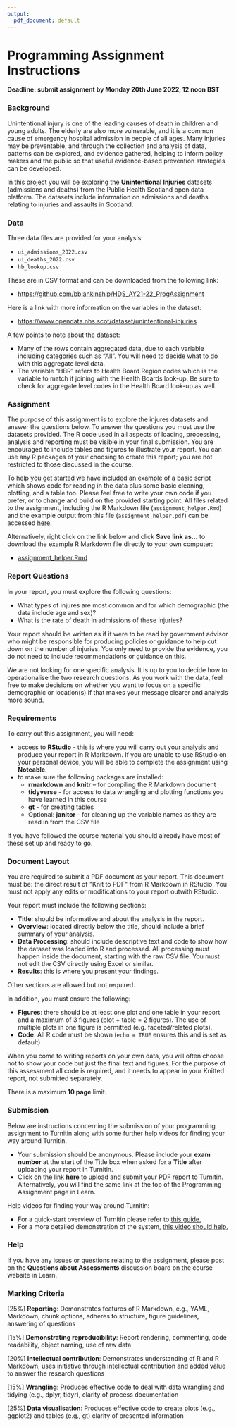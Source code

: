 ```yaml
---
output:
  pdf_document: default
---
```

# Programming Assignment Instructions

**Deadline: submit assignment by Monday 20th June 2022, 12 noon BST**

### Background

Unintentional injury is one of the leading causes of death in children and young adults.  The elderly are also more vulnerable, and it is a common cause of emergency hospital admission in people of all ages.  Many injuries may be preventable, and through the collection and analysis of data, patterns can be explored, and evidence gathered, helping to inform policy makers and the public so that useful evidence-based prevention strategies can be developed.

In this project you will be exploring the **Unintentional Injuries** datasets (admissions and deaths) from the Public Health Scotland open data platform.  The datasets include information on admissions and deaths relating to injuries and assaults in Scotland.

### Data

Three data files are provided for your analysis: 

* `ui_admissions_2022.csv`
* `ui_deaths_2022.csv`
* `hb_lookup.csv`  

These are in CSV format and can be downloaded from the following link:

* https://github.com/bblankinship/HDS_AY21-22_ProgAssignment 

Here is a link with more information on the variables in the dataset:

* https://www.opendata.nhs.scot/dataset/unintentional-injuries

A few points to note about the dataset:

* Many of the rows contain aggregated data, due to each variable including categories such as “All”. You will need to decide what to do with this aggregate level data.
* The variable “HBR” refers to Health Board Region codes which is the variable to match if joining with the Health Boards look-up. Be sure to check for aggregate level codes in the Health Board look-up as well. 

### Assignment

The purpose of this assignment is to explore the injures datasets and answer the questions below.  To answer the questions you must use the datasets provided.  The R code used in all aspects of loading, processing, analysis and reporting must be visible in your final submission.  You are encouraged to include tables and figures to illustrate your report.  You can use any R packages of your choosing to create this report; you are not restricted to those discussed in the course.

To help you get started we have included an example of a basic script which shows code for reading in the data plus some basic cleaning, plotting, and a table too.  Please feel free to write your own code if you prefer, or to change and build on the provided starting point.  All files related to the assignment, including the R Markdown file (`assignment_helper.Rmd`) and the example output from this file (`assignment_helper.pdf`) can be accessed [here](https://github.com/bblankinship/HDS_AY21-22_ProgAssignment).  

Alternatively, right click on the link below and click **Save link as...** to download the example R Markdown file directly to your own computer:

* [assignment_helper.Rmd](https://github.com/bblankinship/HDS_AY21-22_ProgAssignment/blob/main/assignment_helper.Rmd)

### Report Questions

In your report, you must explore the following questions:

* What types of injures are most common and for which demographic (the data include age and sex)?
* What is the rate of death in admissions of these injuries?

Your report should be written as if it were to be read by government advisor who might be responsible for producing policies or guidance to help cut down on the number of injuries.  You only need to provide the evidence, you do not need to include recommendations or guidance on this.

We are not looking for one specific analysis. It is up to you to decide how to operationalise the two research questions.  As you work with the data, feel free to make decisions on whether you want to focus on a specific demographic or location(s) if that makes your message clearer and analysis more sound. 

### Requirements

To carry out this assignment, you will need:

* access to **RStudio** - this is where you will carry out your analysis and produce your report in R Markdown. If you are unable to use RStudio on your personal device, you will be able to complete the assignment using **Noteable**.
* to make sure the following packages are installed: 
    + **rmarkdown** and **knitr** – for compiling the R Markdown document
    + **tidyverse** - for access to data wrangling and plotting functions you have learned in this course
    + **gt** - for creating tables 
    + Optional: **janitor** - for cleaning up the variable names as they are read in from the CSV file
    
If you have followed the course material you should already have most of these set up and ready to go.

### Document Layout

You are required to submit a PDF document as your report. This document must be: the direct result of "Knit to PDF" from R Markdown in RStudio. You must not apply any edits or modifications to your report outwith RStudio.

Your report must include the following sections:

* **Title**: should be informative and about the analysis in the report.
* **Overview**: located directly below the title, should include a brief summary of your analysis.
* **Data Processing**: should include descriptive text and code to show how the dataset was loaded into R and processed.  All processing must happen inside the document, starting with the raw CSV file. You must not edit the CSV directly using Excel or similar. 
* **Results**: this is where you present your findings.

Other sections are allowed but not required.

In addition, you must ensure the following:

* **Figures**: there should be at least one plot and one table in your report and a maximum of 3 figures (plot + table = 2 figures). The use of multiple plots in one figure is permitted (e.g. faceted/related plots).
* **Code**: All R code must be shown (`echo = TRUE` ensures this and is set as default) 

When you come to writing reports on your own data, you will often choose not to show your code but just the final text and figures. For the purpose of this assessment all code is required, and it needs to appear in your Knitted report, not submitted separately.

There is a maximum **10 page** limit. 

### Submission

Below are instructions concerning the submission of your programming assignment to Turnitin along with some further help videos for finding your way around Turnitin.

* Your submission should be anonymous. Please include your **exam number** at the start of the Title box when asked for a **Title** after uploading your report in Turnitin.
* Click on the link [**here**](https://www.learn.ed.ac.uk/webapps/turn-plgnhndl-BB5d1b15b77a8ac/links/submit.jsp?course_id=_91387_1&content_id=_7040919_1&orig_id=_7040919_1) to upload and submit your PDF report to Turnitin.  Alternatively, you will find the same link at the top of the Programming Assignment page in Learn.

Help videos for finding your way around Turnitin:

* For a quick-start overview of Turnitin please refer to [this guide.](https://help.turnitin.com/feedback-studio/turnitin-website/student/quickstart.htm)
* For a more detailed demonstration of the system, [this video should help.](https://media.ed.ac.uk/media/Turnitin%20Assignment%20Submission/1_bm0ygpjb)

### Help

If you have any issues or questions relating to the assignment, please post on the **Questions about Assessments** discussion board on the course website in Learn.

### Marking Criteria

[25%] **Reporting**: Demonstrates features of R Markdown, e.g., YAML, Markdown, chunk options, adheres to structure, figure guidelines, answering of questions

[15%] **Demonstrating reproducibility**: Report rendering, commenting, code readability, object naming, use of raw data

[20%] **Intellectual contribution**: Demonstrates understanding of R and R Markdown, uses initiative through intellectual contribution and added value to answer the research questions

[15%] **Wrangling**: Produces effective code to deal with data wrangling and tidying (e.g., dplyr, tidyr), clarity of process documentation

[25%] **Data visualisation**: Produces effective code to create plots (e.g., ggplot2) and tables (e.g., gt) clarity of presented information
